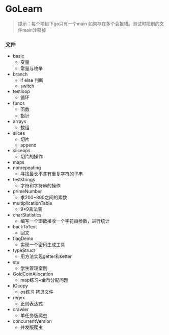 # GoLearn

> 提示：每个项目下go只有一个main   如果存在多个会报错。测试时把别的文件main注释掉

### 文件

- basic
    - 变量
    - 常量与枚举
- branch
    - if else 判断
    - switch
- testloop
    - 循环
- funcs
    - 函数
    - 指针
- arrays
    - 数组
- slices
    - 切片
    - append
- sliceops
    - 切片的操作
- maps
- nonrepeating
    - 寻找最长不含有重复字符的子串  
- teststrings
    - 字符和字符串的操作
- primeNumber
    - 求200~800之间的素数
- multiplicationTable
    - 9*9乘法表
- charStatistics
    - 编写一个函数接收一个字符串参数，进行统计
- backToText
    - 回文
- flagDemo
    - 实现一个密码生成工具
- typeStruct
    - 用方法实现getter和setter
- stu
    - 学生管理案例
- GoldCoinAllocation
    - map练习~金币分配问题
- IOcopy
    - os练习 拷贝文件
- regex
    - 正则表达式
- crawler
    - 单任务版爬虫
- concurrentVersion
    - 并发版爬虫